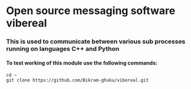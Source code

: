 # Open source messaging software **vibereal**

### This is used to communicate between various sub processes running on languages **C++** and **Python**

#### To test working of this module use the following commands:

```Clone this repository
cd ~
git clone https://github.com/Bikram-ghuku/vibereal.git
```
